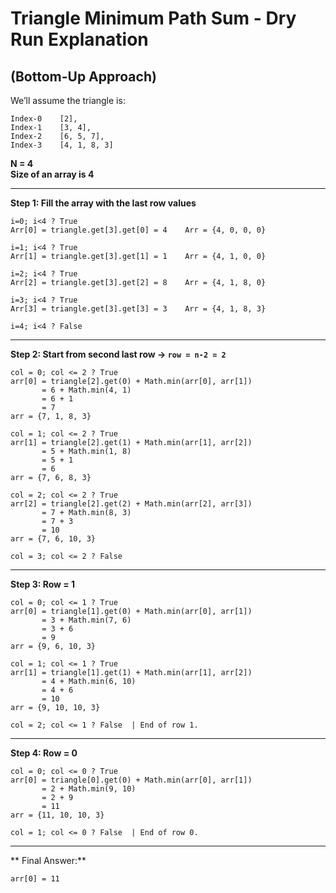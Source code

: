 # Triangle Minimum Path Sum - Dry Run Explanation
## (Bottom-Up Approach)

We’ll assume the triangle is:

```
Index-0    [2],
Index-1    [3, 4],
Index-2    [6, 5, 7],
Index-3    [4, 1, 8, 3]
```

**N = 4**  
**Size of an array is 4**

---

**Step 1: Fill the array with the last row values**

```
i=0; i<4 ? True
Arr[0] = triangle.get[3].get[0] = 4    Arr = {4, 0, 0, 0}

i=1; i<4 ? True
Arr[1] = triangle.get[3].get[1] = 1    Arr = {4, 1, 0, 0}

i=2; i<4 ? True
Arr[2] = triangle.get[3].get[2] = 8    Arr = {4, 1, 8, 0}

i=3; i<4 ? True
Arr[3] = triangle.get[3].get[3] = 3    Arr = {4, 1, 8, 3}

i=4; i<4 ? False
```

---

**Step 2: Start from second last row → `row = n-2 = 2`**

```
col = 0; col <= 2 ? True
arr[0] = triangle[2].get(0) + Math.min(arr[0], arr[1])
       = 6 + Math.min(4, 1)
       = 6 + 1
       = 7
arr = {7, 1, 8, 3}

col = 1; col <= 2 ? True
arr[1] = triangle[2].get(1) + Math.min(arr[1], arr[2])
       = 5 + Math.min(1, 8)
       = 5 + 1
       = 6
arr = {7, 6, 8, 3}

col = 2; col <= 2 ? True
arr[2] = triangle[2].get(2) + Math.min(arr[2], arr[3])
       = 7 + Math.min(8, 3)
       = 7 + 3
       = 10
arr = {7, 6, 10, 3}

col = 3; col <= 2 ? False
```

---

**Step 3: Row = 1**

```
col = 0; col <= 1 ? True
arr[0] = triangle[1].get(0) + Math.min(arr[0], arr[1])
       = 3 + Math.min(7, 6)
       = 3 + 6
       = 9
arr = {9, 6, 10, 3}

col = 1; col <= 1 ? True
arr[1] = triangle[1].get(1) + Math.min(arr[1], arr[2])
       = 4 + Math.min(6, 10)
       = 4 + 6
       = 10
arr = {9, 10, 10, 3}

col = 2; col <= 1 ? False  | End of row 1.
```

---

**Step 4: Row = 0**

```
col = 0; col <= 0 ? True
arr[0] = triangle[0].get(0) + Math.min(arr[0], arr[1])
       = 2 + Math.min(9, 10)
       = 2 + 9
       = 11
arr = {11, 10, 10, 3}

col = 1; col <= 0 ? False  | End of row 0.
```

---

** Final Answer:**
```
arr[0] = 11
```
